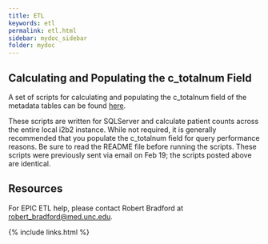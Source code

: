 ```yaml
---
title: ETL
keywords: etl
permalink: etl.html
sidebar: mydoc_sidebar
folder: mydoc
---
```


## Calculating and Populating the c_totalnum Field
A set of scripts for calculating and populating the c_totalnum field of the metadata tables can be found [here](https://github.com/i2b2/i2b2-data/tree/master/edu.harvard.i2b2.data/Release_1-7/NewInstall/Metadata/scripts/procedures).

These scripts are written for SQLServer and calculate patient counts across the entire local i2b2 instance. While not required, it is generally recommended that you populate the c_totalnum field for query performance reasons. Be sure to read the README file before running the scripts. These scripts were previously sent via email on Feb 19; the scripts posted above are identical. 

## Resources
For EPIC ETL help, please contact Robert Bradford at <robert_bradford@med.unc.edu>.

{% include links.html %}
